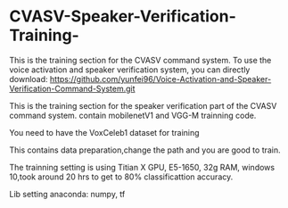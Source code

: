 # CVASV-Speaker-Verification-Training-
This is the training section for the CVASV command system. To use the voice activation and speaker verification system, you can directly download: https://github.com/yunfei96/Voice-Activation-and-Speaker-Verification-Command-System.git


This is the training section for the speaker verification part of the CVASV command system. contain mobilenetV1 and VGG-M trainning code. 

You need to have the VoxCeleb1 dataset for training

This contains data preparation,change the path and you are good to train. 


The trainning setting is using Titian X GPU, E5-1650, 32g RAM, windows 10,took around 20 hrs to get to 80% classificattion accuracy. 

Lib setting
anaconda: numpy, tf
